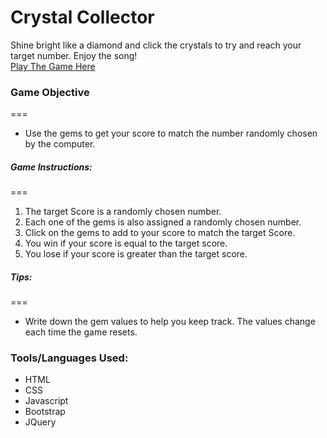 # Crystal Collector

Shine bright like a diamond and click the crystals to try and reach your target number.  Enjoy the song!  
[Play The Game Here](https://rachaelwhitefield.github.io/Crystal-Collector/)

### Game Objective
===
* Use the gems to get your score to match the number randomly chosen by the computer.

##### Game Instructions:
===
1. The target Score is a randomly chosen number. 
2. Each one of the gems is also assigned a randomly chosen number. 
3. Click on the gems to add to your score to match the target Score.
4. You win if your score is equal to the target score.
5. You lose if your score is greater than the target score.

##### Tips:
===
* Write down the gem values to help you keep track. The values change each time the game resets. 


### Tools/Languages Used:
* HTML
* CSS
* Javascript
* Bootstrap
* JQuery

